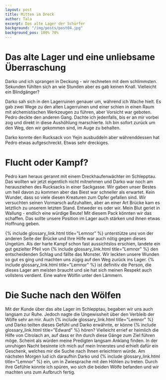 ```yaml
---
layout: post
title: Mitten im Dreck
author: Tala
excerpt: Das alte Lager der Schürfer
background: "/img/posts/post04.jpg"
background_pos: 100% 70%
---
```


# Das alte Lager und eine unliebsame Überraschung

Darko und ich sprangen in Deckung - wir rechneten mit dem schlimmsten. Sekunden
fühlten sich an wie Stunden aber es gab keinen Knall. Vielleicht ein
Blindgänger?

Darko sah sich in den Lagerruinen genauer um, während ich Wache hielt. Es gab
zwei Wege zu den alten Lagerruinen und einer schien in einen Raum mit
alchemistischen Werkzeugen zu führen, aber Vorsicht war geboten. Pedro deckte
den anderen Gang. Dachte ich jedenfalls, bis er an mir vorbei zog und direkt in
diese Aushöhlung marschierte. Ich bin sofort zurück um den Weg, den wir gekommen
sind, im Auge zu behalten.

Darko konnte den Rucksack von Yejin ausbuddeln aber währenddessen hat Pedro
etwas aufgeschreckt. Etwas sehr dreckiges.

# Flucht oder Kampf?

Pedro kam heraus gerannt mit einem Dreckhaufenwächter im Schlepptau. Das wollten
wir jetzt eigentlich nicht mitnehmen und Darko war noch am herausziehen des
Rucksacks in einer Sackgasse. Wir gaben unser Bestes um heil davon zu kommen
aber das Biest war schneller als erwartet. Kein Wunder, dass so viele diesen
Kreaturen zum Opfer gefallen sind. Wir versuchten seinen Vormarsch aufzuhalten,
aber an einer Art Brücke kam es letztlich zu unserem letzten Stand. Entweder es
oder wir. Mein Blut geriet in Wallung - endlich eine würdige Beute! Mit diesem
Pack könnten wir das schaffen. Das sollte unsere Position im Lager auch stärken
und ihnen etwas Hoffnung geben.

{% include glossary_link.html title="Lemnor" %} unterstütze uns von der anderen Seite der Brücke und Ihre Hilfe war auch
nötig gegen dieses Ungetüm. Als der harte Kampf schon fast aussichtslos
erschien, landete ein gut gezielter Pfeil von {% include glossary_link.html title="Lemnor" %} den entscheidenden Schlag
und fällte das Monster.  Wir leckten unsere Wunden so gut es ging und machten
uns zügig auf den Weg zurück ins Lager. {% include glossary_link.html title="Lemnor" %} ist definitiv die Person, die
dieses Lager am meisten braucht und sie hat sich meinen Respekt auch vollstens
verdient. Eine wahre Wölfin unter den Lämmern.

# Die Suche nach den Wölfen

Mit der Kunde über das alte Lager im Schlepptau, begaben wir uns auch langsam
zur Ruhe. Jedoch nagte die Ungewissheit über den Verbleib der Wölfe sehr an mir.
Auch {% include glossary_link.html title="Lemnor" %} und Darko teilten dieses Gefühl und Darko erwähnte, er könne {% include glossary_link.html title="Edward" %}
hören? Vielleicht errief er heimlich die Hilfe von Citrolach an, auf dass er ihn
durch diese Gänge zum Ziel führen möge. Scheint als würden meine Predigten
langsam Anklang finden. In der unruhigen Nacht besinnte ich mich auf mein
Innerstes und erhielt dafür ein Geschenk, welches mir die Suche nach Ihnen
erleichtern würde. Am nächsten Morgen lud ich daraufhin Darko und {% include glossary_link.html title="Lemnor" %} ein, um
in Zwiesprache mit den Höhlen zu treten. Durch ihre Gefühle konnte ich spüren,
wo sich die beiden Wölfe befanden und wir machten uns zum Aufbruch fertig.
